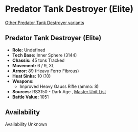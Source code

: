 # Predator Tank Destroyer (Elite) 

[Other Predator Tank Destroyer variants](../predator_tank_destroyer.md) 

## Predator Tank Destroyer (Elite) 

- **Role:** Undefined 
- **Tech Base:** Inner Sphere (3144) 
- **Chassis:** 45 tons Tracked 
- **Movement:** 6 / 9, XL 
- **Armor:** 89 (Heavy Ferro Fibrous) 
- **Heat Sinks:** 10 (10) 
- **Weapons:** 
  - Improved Heavy Gauss Rifle (ammo: 8) 
- **Sources:** RS3150 - Dark Age , [Master Unit List](http://masterunitlist.info/Unit/Details/8053) 
- **Battle Value:** 1051 

## Availability 

Availability Unknown 

